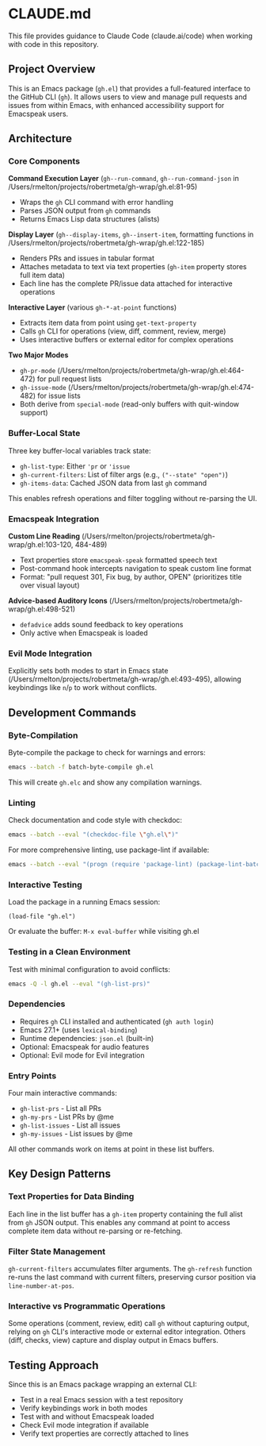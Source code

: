 # CLAUDE.md

This file provides guidance to Claude Code (claude.ai/code) when working with code in this repository.

## Project Overview

This is an Emacs package (`gh.el`) that provides a full-featured interface to the GitHub CLI (`gh`). It allows users to view and manage pull requests and issues from within Emacs, with enhanced accessibility support for Emacspeak users.

## Architecture

### Core Components

**Command Execution Layer** (`gh--run-command`, `gh--run-command-json` in /Users/rmelton/projects/robertmeta/gh-wrap/gh.el:81-95)
- Wraps the `gh` CLI command with error handling
- Parses JSON output from `gh` commands
- Returns Emacs Lisp data structures (alists)

**Display Layer** (`gh--display-items`, `gh--insert-item`, formatting functions in /Users/rmelton/projects/robertmeta/gh-wrap/gh.el:122-185)
- Renders PRs and issues in tabular format
- Attaches metadata to text via text properties (`gh-item` property stores full item data)
- Each line has the complete PR/issue data attached for interactive operations

**Interactive Layer** (various `gh-*-at-point` functions)
- Extracts item data from point using `get-text-property`
- Calls `gh` CLI for operations (view, diff, comment, review, merge)
- Uses interactive buffers or external editor for complex operations

**Two Major Modes**
- `gh-pr-mode` (/Users/rmelton/projects/robertmeta/gh-wrap/gh.el:464-472) for pull request lists
- `gh-issue-mode` (/Users/rmelton/projects/robertmeta/gh-wrap/gh.el:474-482) for issue lists
- Both derive from `special-mode` (read-only buffers with quit-window support)

### Buffer-Local State

Three key buffer-local variables track state:
- `gh-list-type`: Either `'pr` or `'issue`
- `gh-current-filters`: List of filter args (e.g., `("--state" "open")`)
- `gh-items-data`: Cached JSON data from last `gh` command

This enables refresh operations and filter toggling without re-parsing the UI.

### Emacspeak Integration

**Custom Line Reading** (/Users/rmelton/projects/robertmeta/gh-wrap/gh.el:103-120, 484-489)
- Text properties store `emacspeak-speak` formatted speech text
- Post-command hook intercepts navigation to speak custom line format
- Format: "pull request 301, Fix bug, by author, OPEN" (prioritizes title over visual layout)

**Advice-based Auditory Icons** (/Users/rmelton/projects/robertmeta/gh-wrap/gh.el:498-521)
- `defadvice` adds sound feedback to key operations
- Only active when Emacspeak is loaded

### Evil Mode Integration

Explicitly sets both modes to start in Emacs state (/Users/rmelton/projects/robertmeta/gh-wrap/gh.el:493-495), allowing keybindings like `n`/`p` to work without conflicts.

## Development Commands

### Byte-Compilation

Byte-compile the package to check for warnings and errors:
```bash
emacs --batch -f batch-byte-compile gh.el
```

This will create `gh.elc` and show any compilation warnings.

### Linting

Check documentation and code style with checkdoc:
```bash
emacs --batch --eval "(checkdoc-file \"gh.el\")"
```

For more comprehensive linting, use package-lint if available:
```bash
emacs --batch --eval "(progn (require 'package-lint) (package-lint-batch-and-exit))" gh.el
```

### Interactive Testing

Load the package in a running Emacs session:
```elisp
(load-file "gh.el")
```

Or evaluate the buffer: `M-x eval-buffer` while visiting gh.el

### Testing in a Clean Environment

Test with minimal configuration to avoid conflicts:
```bash
emacs -Q -l gh.el --eval "(gh-list-prs)"
```

### Dependencies

- Requires `gh` CLI installed and authenticated (`gh auth login`)
- Emacs 27.1+ (uses `lexical-binding`)
- Runtime dependencies: `json.el` (built-in)
- Optional: Emacspeak for audio features
- Optional: Evil mode for Evil integration

### Entry Points

Four main interactive commands:
- `gh-list-prs` - List all PRs
- `gh-my-prs` - List PRs by @me
- `gh-list-issues` - List all issues
- `gh-my-issues` - List issues by @me

All other commands work on items at point in these list buffers.

## Key Design Patterns

### Text Properties for Data Binding

Each line in the list buffer has a `gh-item` property containing the full alist from `gh` JSON output. This enables any command at point to access complete item data without re-parsing or re-fetching.

### Filter State Management

`gh-current-filters` accumulates filter arguments. The `gh-refresh` function re-runs the last command with current filters, preserving cursor position via `line-number-at-pos`.

### Interactive vs Programmatic Operations

Some operations (comment, review, edit) call `gh` without capturing output, relying on `gh` CLI's interactive mode or external editor integration. Others (diff, checks, view) capture and display output in Emacs buffers.

## Testing Approach

Since this is an Emacs package wrapping an external CLI:
- Test in a real Emacs session with a test repository
- Verify keybindings work in both modes
- Test with and without Emacspeak loaded
- Check Evil mode integration if available
- Verify text properties are correctly attached to lines
